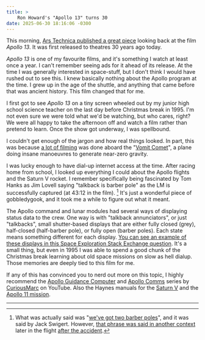 ```yaml
---
title: >
    Ron Howard's "Apollo 13" turns 30
date: 2025-06-30 18:16:06 -0300
---
```


This morning, [Ars Technica published a great piece](https://arstechnica.com/science/2025/06/ars-reflects-on-apollo-13-turning-30/) looking back at the film *Apollo 13*. It was first released to theatres 30 years ago today.

*Apollo 13* is one of my favourite films, and it's something I watch at least once a year. I can't remember seeing ads for it ahead of its release. At the time I was generally interested in space-stuff, but I don't think I would have rushed out to see this. I knew basically nothing about the Apollo program at the time. I grew up in the age of the shuttle, and anything that came before that was ancient history. This film changed that for me.

I first got to see *Apollo 13* on a tiny screen wheeled out by my junior high school science teacher on the last day before Christmas break in 1995. I'm not even sure we were told what we'd be watching, but who cares, right? We were all happy to take the afternoon off and watch a film rather than pretend to learn. Once the show got underway, I was spellbound.

I couldn't get enough of the jargon and how real things looked. In part, this was because [a lot of filming](https://en.wikipedia.org/wiki/Apollo_13_%28film%29#Filming) was done aboard the "[Vomit Comet](https://en.wikipedia.org/wiki/Reduced-gravity_aircraft#NASA)", a plane doing insane manoeuvres to generate near-zero gravity.

I was lucky enough to have dial-up internet access at the time. After racing home from school, I looked up everything I could about the Apollo flights and the Saturn V rocket. I remember specifically being fascinated by Tom Hanks as Jim Lovell saying "talkback is barber pole" as the LM is successfully captured (at 43:12 in the film). [^1] It's just a wonderful piece of gobbledygook, and it took me a while to figure out what it meant.

The Apollo command and lunar modules had several ways of displaying status data to the crew. One way is with "talkback annunciators", or just "talkbacks", small shutter-based displays that are either fully closed (grey), half-closed (half-barber pole), or fully open (barber poles). Each state means something different for each display. [You can see an example of these displays in this Space Exploration Stack Exchange question](https://space.stackexchange.com/questions/24138/apollo-17-what-is-a-barber-pole-and-what-did-it-is-gray-mean). It's a small thing, but even in 1995 I was able to spend a good chunk of the Christmas break learning about old space missions on slow as hell dialup. Those memories are deeply tied to this film for me.

If any of this has convinced you to nerd out more on this topic, I highly recommend the [Apollo Guidance Computer](https://www.youtube.com/watch?v=2KSahAoOLdU&list=PL-_93BVApb59FWrLZfdlisi_x7-Ut_-w7) and [Apollo Comms](https://www.youtube.com/watch?v=v49ucdZcx9s&list=PL-_93BVApb58SXL-BCv4rVHL-8GuC2WGb) series by [CuriousMarc](https://www.youtube.com/@CuriousMarc) on YouTube. Also the Haynes manuals for the [Saturn V](https://www.goodreads.com/book/show/29637218-nasa-saturn-v-1967-1973-apollo-4-to-apollo-17-skylab) and the [Apollo 11 mission](https://www.goodreads.com/book/show/6265943-nasa-apollo-11).

---

[^1]: What was actually said was "[we've got two barber poles](https://apolloinrealtime.org/13/?t=003:17:07)", and it was said by Jack Swigert. However, [that phrase was said in another context](https://apolloinrealtime.org/13/?t=057:05:46) later in the flight [after the accident](https://apolloinrealtime.org/13/?t=055:55:20).